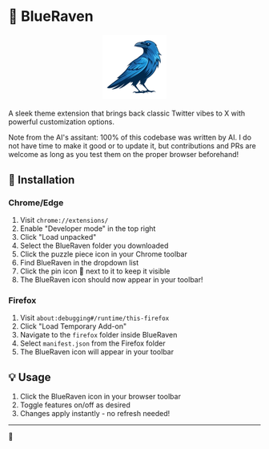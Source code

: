# 🦅 BlueRaven

<img src="icon.png" alt="BlueRaven Logo" width="128" height="128" style="display: block; margin: 20px auto;">

A sleek theme extension that brings back classic Twitter vibes to X with powerful customization options.

Note from the AI's assitant: 100% of this codebase was written by AI. I do not have time to make it good or to update it, but contributions and PRs are welcome as long as you test them on the proper browser beforehand!

## 🚀 Installation

### Chrome/Edge
1. Visit `chrome://extensions/`
2. Enable "Developer mode" in the top right
3. Click "Load unpacked"
4. Select the BlueRaven folder you downloaded
5. Click the puzzle piece icon in your Chrome toolbar
6. Find BlueRaven in the dropdown list
7. Click the pin icon 📌 next to it to keep it visible
8. The BlueRaven icon should now appear in your toolbar!

### Firefox
1. Visit `about:debugging#/runtime/this-firefox`
2. Click "Load Temporary Add-on"
3. Navigate to the `firefox` folder inside BlueRaven
4. Select `manifest.json` from the Firefox folder
5. The BlueRaven icon will appear in your toolbar

## 💡 Usage
1. Click the BlueRaven icon in your browser toolbar
2. Toggle features on/off as desired
3. Changes apply instantly - no refresh needed!

---

🩵
